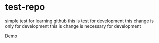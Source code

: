 # test-repo
simple test for learning github
this is test for development
this change is only for development
this is change is necessary for development

[Demo](http://zeeshan323gb.github.io/test-repo)